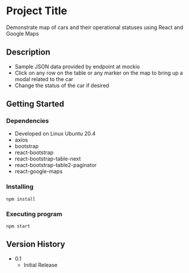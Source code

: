 # Project Title

Demonstrate map of cars and their operational statuses using React and Google Maps

## Description

* Sample JSON data provided by endpoint at mockio
* Click on any row on the table or any marker on the map to bring up a modal related to the car
* Change the status of the car if desired

## Getting Started

### Dependencies

* Developed on Linux Ubuntu 20.4
* axios
* bootstrap
* react-bootstrap
* react-bootstrap-table-next
* react-bootstrap-table2-paginator
* react-google-maps


### Installing

```
npm install

```

### Executing program


```
npm start
```


## Version History

* 0.1
    * Initial Release

